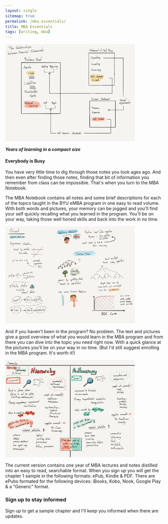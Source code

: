 ```yaml
---
layout: single
sitemap: true
permalink: /mba_essentials/
title: MBA Essentials
tags: [writing, mba]
---
```


<img src="/images/lead_gen_1.png" style="max-width: 100%;height:309px;width:412.5px;display:inline">

_**Years of learning in a compact size**_

#### Everybody is Busy
You have very little time to dig through those notes you took ages ago. And then even after finding those notes, finding that bit of information you remember from class can be impossible. That's when you turn to the MBA Notebook.

The MBA Notebook contains all notes and some brief descriptions for each of the topics taught in the BYU eMBA program in one easy to read volume. With both words and pictures, your memory can be jogged and you'll find your self quickly recalling what you learned in the program. You'll be on your way, taking those well honed skills and back into the work in no time.

<img src="/images/lead_gen_2.png" style="max-width: 100%;height:309px;width:412.5px;display:inline">

And if you haven't been in the program? No problem. The text and pictures give a good overview of what you would learn in the MBA program and from there you can dive into the topic you need right now. With a quick glance at the pictures you'll be on your way in no time. (But I'd still suggest enrolling in the MBA program. It's worth it!)

<img src="/images/lead_gen_3.png" style="max-width: 100%;height:309px;width:412.5px;display:inline">

The current version contains one year of MBA lectures and notes distilled into an easy to read, searchable format. When you sign up you will get the chapter 1 sample in the following formats: ePub, Kindle & PDF. There are ePubs formated for the following devices: iBooks, Kobo, Nook, Google Play & a "Generic" format.


### Sign up to stay informed

Sign up to get a sample chapter and I'll keep you informed when there are updates.

<script async data-uid="b32f520edc" src="https://f.convertkit.com/b32f520edc/1db520053c.js"></script>

